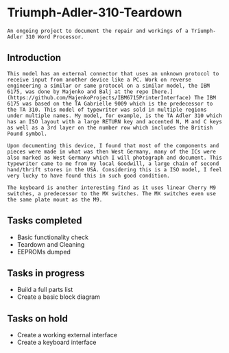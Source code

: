 # Triumph-Adler-310-Teardown
    An ongoing project to document the repair and workings of a Triumph-Adler 310 Word Processor. 

## Introduction
    This model has an external connector that uses an unknown protocol to receive input from another device like a PC. Work on reverse engineering a similar or same protocol on a similar model, the IBM 6175, was done by Majenko and Balj at the repo [here.](https://github.com/MajenkoProjects/IBM6715PrinterInterface) The IBM 6175 was based on the TA Gabrielle 9009 which is the predecessor to the TA 310. This model of typewriter was sold in multiple regions under multiple names. My model, for example, is the TA Adler 310 which has an ISO layout with a large RETURN key and accented N, M and C keys as well as a 3rd layer on the number row which includes the British Pound symbol.

    Upon documenting this device, I found that most of the components and pieces were made in what was then West Germany, many of the ICs were also marked as West Germany which I will photograph and document. This typewriter came to me from my local Goodwill, a large chain of second hand/thrift stores in the USA. Considering this is a ISO model, I feel very lucky to have found this in such good condition.

    The keyboard is another interesting find as it uses linear Cherry M9 switches, a predecessor to the MX switches. The MX switches even use the same plate mount as the M9.

## Tasks completed
- Basic functionality check
- Teardown and Cleaning
- EEPROMs dumped

## Tasks in progress
- Build a full parts list
- Create a basic block diagram

## Tasks on hold
- Create a working external interface
- Create a keyboard interface
